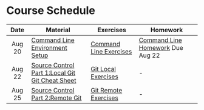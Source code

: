 # Course Schedule

|  Date  | Material                                                                                                                               | Exercises                                                                | Homework                                                                   |
| :----: | -------------------------------------------------------------------------------------------------------------------------------------- | ------------------------------------------------------------------------ | -------------------------------------------------------------------------- |
| Aug 20 | [Command Line](./lectures/02-command-line) <br/> [Environment Setup](environment.md)                                                   | [Command Line Exercises](./lectures/02-command-line/exercises.md)        | [Command Line Homework](./lectures/02-command-line/homework.md) Due Aug 22 |
| Aug 22 | [Source Control Part 1:Local Git](./lectures/03-source-control)<br/>[Git Cheat Sheet](./lectures/03-source-control/git-cheatsheet.pdf) | [Git Local Exercises](./lectures/03-source-control/exercises-local.md)   | -                                                                          |
| Aug 25 | [Source Control Part 2:Remote Git](./lectures/03-source-control)                                                                       | [Git Remote Exercises](./lectures/03-source-control/exercises-remote.md) | -                                                                          |
